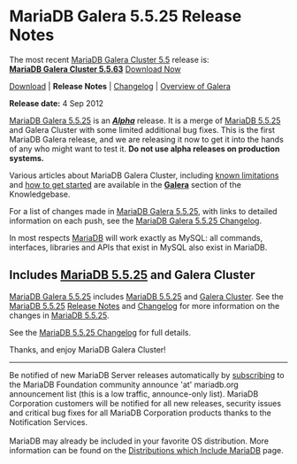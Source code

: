 # MariaDB Galera 5.5.25 Release Notes

The most recent [MariaDB Galera Cluster 5.5](/kb/en/galera/) release is:<br>
<span class="cstm-style lead"><strong>[MariaDB Galera Cluster 5.5.63](/replication/galera-cluster/mariadb-galera-cluster-releases/mariadb-galera-55-release-notes/mariadb-galera-cluster-5563-release-notes/)</strong> [Download<span>&nbsp;</span>Now](https://downloads.mariadb.org/mariadb-galera/5.5)</span>

[Download](http://downloads.mariadb.org/mariadb-galera/5.5.25) |
<strong>Release Notes</strong> |
[Changelog](/replication/galera-cluster/mariadb-galera-cluster-releases/mariadb-galera-55-changelogs/mariadb-galera-5525-changelog/) |
[Overview of Galera](/replication/galera-cluster/what-is-mariadb-galera-cluster/)

<strong>Release date:</strong> 4 Sep 2012

[MariaDB Galera 5.5.25](/kb/en/mariadb-galera-cluster-5525-release-notes/) is an <strong><em>[Alpha](/kb/en/release-criteria/)</em></strong> release. It is a
merge of [MariaDB 5.5.25](/kb/en/what-is-mariadb-55/) and Galera Cluster with some
limited additional bug fixes. This is the first MariaDB Galera release, and we
are releasing it now to get it into the hands of any who might want to test it.
<strong>Do not use alpha releases on production systems.</strong>

Various articles about MariaDB Galera Cluster, including [known limitations](/replication/galera-cluster/mariadb-galera-cluster-known-limitations/) and [how to get started](/replication/galera-cluster/getting-started-with-mariadb-galera-cluster/) are available in the <strong>[Galera](/kb/en/galera/)</strong> section of the Knowledgebase.

For a list of changes made in [MariaDB Galera 5.5.25](/kb/en/mariadb-galera-cluster-5525-release-notes/), with links to detailed
information on each push, see the
[MariaDB Galera 5.5.25 Changelog](/replication/galera-cluster/mariadb-galera-cluster-releases/mariadb-galera-55-changelogs/mariadb-galera-5525-changelog/).

In most respects [MariaDB](/replication/optimization-and-tuning/query-optimizations/guiduuid-performance/mariadb/) will work exactly as MySQL: all commands,
interfaces, libraries and APIs that exist in MySQL also exist in MariaDB.

## Includes [MariaDB 5.5.25](/kb/en/mariadb-5525-release-notes/) and Galera Cluster

[MariaDB Galera 5.5.25](/kb/en/mariadb-galera-cluster-5525-release-notes/) includes [MariaDB 5.5.25](/kb/en/mariadb-5525-release-notes/) and
[Galera Cluster](http://codership.com/content/using-galera-cluster). See the
[MariaDB 5.5.25](/kb/en/mariadb-5525-release-notes/) [Release Notes](/kb/en/mariadb-5525-release-notes/) and
[Changelog](/kb/en/mariadb-5525-changelog/) for more information on the changes in
[MariaDB 5.5.25](/kb/en/mariadb-5525-release-notes/).

See the [MariaDB 5.5.25 Changelog](/kb/en/mariadb-5525-changelog/) for full details.

Thanks, and enjoy MariaDB Galera Cluster!

---

Be notified of new MariaDB Server releases automatically by [subscribing](https://lists.askmonty.org/cgi-bin/mailman/listinfo/announce) to the MariaDB Foundation community announce 'at' mariadb.org announcement list (this is a low traffic, announce-only list). MariaDB Corporation customers will be notified for all new releases, security issues and critical bug fixes for all MariaDB Corporation products thanks to the Notification Services.
<br><br>
MariaDB may already be included in your favorite OS distribution. More
information can be found on the
[Distributions which Include MariaDB](/mariadb-administration/getting-installing-and-upgrading-mariadb/binary-packages/distributions-which-include-mariadb/)
page.